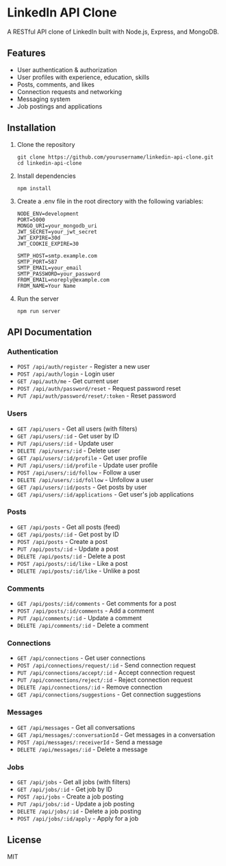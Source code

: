 # LinkedIn API Clone

A RESTful API clone of LinkedIn built with Node.js, Express, and MongoDB.

## Features

- User authentication & authorization
- User profiles with experience, education, skills
- Posts, comments, and likes
- Connection requests and networking
- Messaging system
- Job postings and applications

## Installation

1. Clone the repository

   ```
   git clone https://github.com/yourusername/linkedin-api-clone.git
   cd linkedin-api-clone
   ```

2. Install dependencies

   ```
   npm install
   ```

3. Create a .env file in the root directory with the following variables:

   ```
   NODE_ENV=development
   PORT=5000
   MONGO_URI=your_mongodb_uri
   JWT_SECRET=your_jwt_secret
   JWT_EXPIRE=30d
   JWT_COOKIE_EXPIRE=30

   SMTP_HOST=smtp.example.com
   SMTP_PORT=587
   SMTP_EMAIL=your_email
   SMTP_PASSWORD=your_password
   FROM_EMAIL=noreply@example.com
   FROM_NAME=Your Name
   ```

4. Run the server
   ```
   npm run server
   ```

## API Documentation

### Authentication

- `POST /api/auth/register` - Register a new user
- `POST /api/auth/login` - Login user
- `GET /api/auth/me` - Get current user
- `POST /api/auth/password/reset` - Request password reset
- `PUT /api/auth/password/reset/:token` - Reset password

### Users

- `GET /api/users` - Get all users (with filters)
- `GET /api/users/:id` - Get user by ID
- `PUT /api/users/:id` - Update user
- `DELETE /api/users/:id` - Delete user
- `GET /api/users/:id/profile` - Get user profile
- `PUT /api/users/:id/profile` - Update user profile
- `POST /api/users/:id/follow` - Follow a user
- `DELETE /api/users/:id/follow` - Unfollow a user
- `GET /api/users/:id/posts` - Get posts by user
- `GET /api/users/:id/applications` - Get user's job applications

### Posts

- `GET /api/posts` - Get all posts (feed)
- `GET /api/posts/:id` - Get post by ID
- `POST /api/posts` - Create a post
- `PUT /api/posts/:id` - Update a post
- `DELETE /api/posts/:id` - Delete a post
- `POST /api/posts/:id/like` - Like a post
- `DELETE /api/posts/:id/like` - Unlike a post

### Comments

- `GET /api/posts/:id/comments` - Get comments for a post
- `POST /api/posts/:id/comments` - Add a comment
- `PUT /api/comments/:id` - Update a comment
- `DELETE /api/comments/:id` - Delete a comment

### Connections

- `GET /api/connections` - Get user connections
- `POST /api/connections/request/:id` - Send connection request
- `PUT /api/connections/accept/:id` - Accept connection request
- `PUT /api/connections/reject/:id` - Reject connection request
- `DELETE /api/connections/:id` - Remove connection
- `GET /api/connections/suggestions` - Get connection suggestions

### Messages

- `GET /api/messages` - Get all conversations
- `GET /api/messages/:conversationId` - Get messages in a conversation
- `POST /api/messages/:receiverId` - Send a message
- `DELETE /api/messages/:id` - Delete a message

### Jobs

- `GET /api/jobs` - Get all jobs (with filters)
- `GET /api/jobs/:id` - Get job by ID
- `POST /api/jobs` - Create a job posting
- `PUT /api/jobs/:id` - Update a job posting
- `DELETE /api/jobs/:id` - Delete a job posting
- `POST /api/jobs/:id/apply` - Apply for a job

## License

MIT
